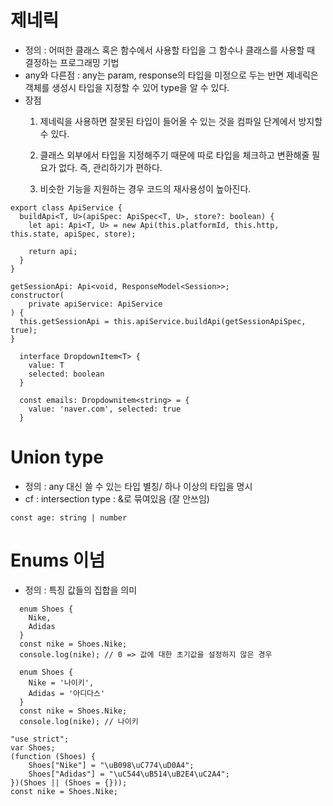 # 제네릭
- 정의 : 어떠한 클래스 혹은 함수에서 사용할 타입을 그 함수나 클래스를 사용할 때 결정하는 프로그래밍 기법
- any와 다른점 : any는 param, response의 타입을 미정으로 두는 반면 제네릭은 객체를 생성시 타입을 지정할 수 있어 type을 알 수 있다.
- 장점
  1. 제네릭을 사용하면 잘못된 타입이 들어올 수 있는 것을 컴파일 단계에서 방지할 수 있다.

  2. 클래스 외부에서 타입을 지정해주기 때문에 따로 타입을 체크하고 변환해줄 필요가 없다. 즉, 관리하기가 편하다.

  3. 비슷한 기능을 지원하는 경우 코드의 재사용성이 높아진다.
```
export class ApiService {
  buildApi<T, U>(apiSpec: ApiSpec<T, U>, store?: boolean) {
    let api: Api<T, U> = new Api(this.platformId, this.http, this.state, apiSpec, store);

    return api;
  }
}

getSessionApi: Api<void, ResponseModel<Session>>;
constructor(
    private apiService: ApiService
) {
  this.getSessionApi = this.apiService.buildApi(getSessionApiSpec, true);
}
```
```
  interface DropdownItem<T> {
    value: T
    selected: boolean
  }
  
  const emails: Dropdownitem<string> = {
    value: 'naver.com', selected: true
  }
```

# Union type
- 정의 : any 대신 쓸 수 있는 타입 별칭/ 하나 이상의 타입을 명시
- cf : intersection type : &로 묶여있음 (잘 안쓰임)
```
const age: string | number
```

# Enums 이넘
- 정의 : 특징 값들의 집합을 의미
```
  enum Shoes {
    Nike,
    Adidas
  }
  const nike = Shoes.Nike;
  console.log(nike); // 0 => 값에 대한 초기값을 설정하지 않은 경우
```
```
  enum Shoes {
    Nike = '나이키',
    Adidas = '아디다스'
  }
  const nike = Shoes.Nike;
  console.log(nike); // 나이키
```
```
"use strict";
var Shoes;
(function (Shoes) {
    Shoes["Nike"] = "\uB098\uC774\uD0A4";
    Shoes["Adidas"] = "\uC544\uB514\uB2E4\uC2A4";
})(Shoes || (Shoes = {}));
const nike = Shoes.Nike;
```
